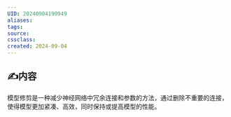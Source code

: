 ```yaml
---
UID: 20240904190949 
aliases: 
tags: 
source: 
cssclass: 
created: 2024-09-04
---
```


## ✍内容

模型修剪是一种减少神经网络中冗余连接和参数的方法，通过删除不重要的连接，使得模型更加紧凑、高效，同时保持或提高模型的性能。
